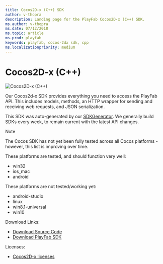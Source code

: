 ```yaml
---
title: Cocos2D-x (C++) SDK
author: v-thopra
description: Landing page for the PlayFab Cocos2D-x (C++) SDK.
ms.author: v-thopra
ms.date: 07/12/2018
ms.topic: article
ms.prod: playfab
keywords: playfab, cocos-2dx sdk, cpp
ms.localizationpriority: medium
---
```


# Cocos2D-x (C++)

![Cocos2D-x (C++)](./media/cocos2dx1.png)

Our Cocos2d-x SDK provides everything you need to access the PlayFab API. This includes models, methods, an HTTP wrapper for sending and receiving web requests, and JSON serialization.

This SDK was auto-generated by our [SDKGenerator](../sdkgenerator/index.md). We generally build SDKs every week, to remain current with the latest API changes.

> [!NOTE]
> The Cocos SDK has not yet been fully tested across all Cocos platforms - however, this list is improving over time.
>
> These platforms are tested, and should function very well:
>
>- win32
>- ios_mac
>- android
>
> These platforms are not tested/working yet:
>
>- android-studio
>- linux
>- win8.1-universal
>- win10

Download Links:

- [Download Source Code](https://github.com/PlayFab/Cocos2d-xSDK)
- [Download PlayFab SDK](https://aka.ms/playfabCsharpsdkdownload)

Licenses:

- [Cocos2D-x licenses](license.md)